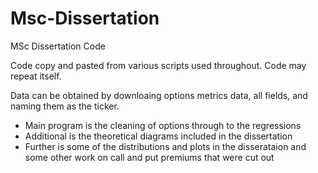 # Msc-Dissertation
MSc Dissertation Code

Code copy and pasted from various scripts used throughout. Code may repeat itself.

Data can be obtained by downloaing options metrics data, all fields, and naming them as the ticker.

- Main program is the cleaning of options through to the regressions
- Additional is the theoretical diagrams included in the dissertation
- Further is some of the distributions and plots in the disserataion and some other work on call and put premiums that were cut out
